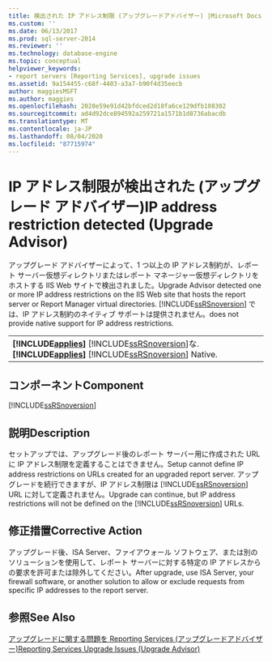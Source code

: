```yaml
---
title: 検出された IP アドレス制限 (アップグレードアドバイザー) |Microsoft Docs
ms.custom: ''
ms.date: 06/13/2017
ms.prod: sql-server-2014
ms.reviewer: ''
ms.technology: database-engine
ms.topic: conceptual
helpviewer_keywords:
- report servers [Reporting Services], upgrade issues
ms.assetid: 9a154455-c68f-4403-a3a7-b90f4d35eecb
author: maggiesMSFT
ms.author: maggies
ms.openlocfilehash: 2028e59e91d42bfdced2d18fa6ce129dfb108302
ms.sourcegitcommit: ad4d92dce894592a259721a1571b1d8736abacdb
ms.translationtype: MT
ms.contentlocale: ja-JP
ms.lasthandoff: 08/04/2020
ms.locfileid: "87715974"
---
```

# <a name="ip-address-restriction-detected-upgrade-advisor"></a><span data-ttu-id="cba2d-102">IP アドレス制限が検出された (アップグレード アドバイザー)</span><span class="sxs-lookup"><span data-stu-id="cba2d-102">IP address restriction detected (Upgrade Advisor)</span></span>
  <span data-ttu-id="cba2d-103">アップグレード アドバイザーによって、1 つ以上の IP アドレス制約が、レポート サーバー仮想ディレクトリまたはレポート マネージャー仮想ディレクトリをホストする IIS Web サイトで検出されました。</span><span class="sxs-lookup"><span data-stu-id="cba2d-103">Upgrade Advisor detected one or more IP address restrictions on the IIS Web site that hosts the report server or Report Manager virtual directories.</span></span> [!INCLUDE[ssRSnoversion](../../includes/ssrsnoversion-md.md)] <span data-ttu-id="cba2d-104">では、IP アドレス制約のネイティブ サポートは提供されません。</span><span class="sxs-lookup"><span data-stu-id="cba2d-104">does not provide native support for IP address restrictions.</span></span>  
  
||  
|-|  
|<span data-ttu-id="cba2d-105">**[!INCLUDE[applies](../../includes/applies-md.md)]**  [!INCLUDE[ssRSnoversion](../../includes/ssrsnoversion-md.md)]な.</span><span class="sxs-lookup"><span data-stu-id="cba2d-105">**[!INCLUDE[applies](../../includes/applies-md.md)]**  [!INCLUDE[ssRSnoversion](../../includes/ssrsnoversion-md.md)] Native.</span></span>|  
  
## <a name="component"></a><span data-ttu-id="cba2d-106">コンポーネント</span><span class="sxs-lookup"><span data-stu-id="cba2d-106">Component</span></span>  
 [!INCLUDE[ssRSnoversion](../../includes/ssrsnoversion-md.md)]  
  
## <a name="description"></a><span data-ttu-id="cba2d-107">説明</span><span class="sxs-lookup"><span data-stu-id="cba2d-107">Description</span></span>  
 <span data-ttu-id="cba2d-108">セットアップでは、アップグレード後のレポート サーバー用に作成された URL に IP アドレス制限を定義することはできません。</span><span class="sxs-lookup"><span data-stu-id="cba2d-108">Setup cannot define IP address restrictions on URLs created for an upgraded report server.</span></span> <span data-ttu-id="cba2d-109">アップグレードを続行できますが、IP アドレス制限は [!INCLUDE[ssRSnoversion](../../includes/ssrsnoversion-md.md)] URL に対して定義されません。</span><span class="sxs-lookup"><span data-stu-id="cba2d-109">Upgrade can continue, but IP address restrictions will not be defined on the [!INCLUDE[ssRSnoversion](../../includes/ssrsnoversion-md.md)] URLs.</span></span>  
  
## <a name="corrective-action"></a><span data-ttu-id="cba2d-110">修正措置</span><span class="sxs-lookup"><span data-stu-id="cba2d-110">Corrective Action</span></span>  
 <span data-ttu-id="cba2d-111">アップグレード後、ISA Server、ファイアウォール ソフトウェア、または別のソリューションを使用して、レポート サーバーに対する特定の IP アドレスからの要求を許可または除外してください。</span><span class="sxs-lookup"><span data-stu-id="cba2d-111">After upgrade, use ISA Server, your firewall software, or another solution to allow or exclude requests from specific IP addresses to the report server.</span></span>  
  
## <a name="see-also"></a><span data-ttu-id="cba2d-112">参照</span><span class="sxs-lookup"><span data-stu-id="cba2d-112">See Also</span></span>  
 [<span data-ttu-id="cba2d-113">アップグレードに関する問題を Reporting Services &#40;アップグレードアドバイザー&#41;</span><span class="sxs-lookup"><span data-stu-id="cba2d-113">Reporting Services Upgrade Issues &#40;Upgrade Advisor&#41;</span></span>](../../../2014/sql-server/install/reporting-services-upgrade-issues-upgrade-advisor.md)  
  
  
